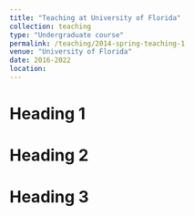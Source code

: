 ```yaml
---
title: "Teaching at University of Florida"
collection: teaching
type: "Undergraduate course"
permalink: /teaching/2014-spring-teaching-1
venue: "University of Florida"
date: 2016-2022
location: 
---
```


Heading 1
======

Heading 2
======

Heading 3
======
